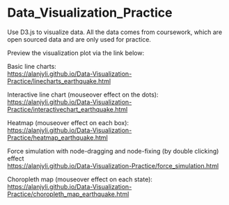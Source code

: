 # Data_Visualization_Practice  
Use D3.js to visualize data. All the data comes from coursework, which are open sourced data and are only used for practice.  
  
Preview the visualization plot via the link below:  
  
Basic line charts:  
https://alanjyli.github.io/Data-Visualization-Practice/linecharts_earthquake.html  
  
Interactive line chart (mouseover effect on the dots):  
https://alanjyli.github.io/Data-Visualization-Practice/interactivechart_earthquake.html  
  
Heatmap (mouseover effect on each box):  
https://alanjyli.github.io/Data-Visualization-Practice/heatmap_earthquake.html  
  
Force simulation with node-dragging and node-fixing (by double clicking) effect  
https://alanjyli.github.io/Data-Visualization-Practice/force_simulation.html  
  
Choropleth map (mouseover effect on each state):  
https://alanjyli.github.io/Data-Visualization-Practice/choropleth_map_earthquake.html
